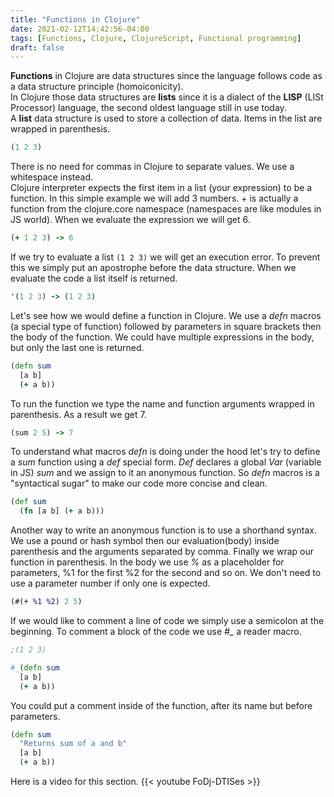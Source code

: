 ```yaml
---
title: "Functions in Clojure"
date: 2021-02-12T14:42:56-04:00
tags: [Functions, Clojure, ClojureScript, Functional programming]
draft: false
---
```


**Functions** in Clojure are data structures since the language follows code as a data structure principle (homoiconicity).  
In Clojure those data structures are **lists** since it is a dialect of the **LISP** (LISt Processor) language, the second oldest language still in use today.  
A **list** data structure is used to store a collection of data. Items in the list are wrapped in parenthesis.  
```clojure
(1 2 3)
```
There is no need for commas in Clojure to separate values. We use a whitespace instead.  
Clojure interpreter expects the first item in a list (your expression) to be a function. In this simple example we will add 3 numbers. + is actually a function from the clojure.core namespace (namespaces are like modules in JS world). When we evaluate the expression we will get 6.
```clojure
(+ 1 2 3) -> 6
```
If we try to evaluate a list `(1 2 3)` we will get an execution error. To prevent this we simply put an apostrophe before the data structure. When we evaluate the code a list itself is returned.
```clojure
'(1 2 3) -> (1 2 3)
```
Let's see how we would define a function in Clojure. We use a *defn* macros (a special type of function) followed by parameters in square brackets then the body of the function. We could have multiple expressions in the body, but only the last one is returned.
```clojure
(defn sum
  [a b]
  (+ a b))
```
To run the function we type the name and function arguments wrapped in parenthesis. As a result we get 7.
```clojure
(sum 2 5) -> 7
```
To understand what macros *defn* is doing under the hood let's try to define a *sum* function using a *def* special form. *Def* declares a global *Var* (variable in JS) *sum*  and we assign to it an anonymous function. So *defn* macros is a "syntactical sugar" to make our code more concise and clean.
```clojure
(def sum
  (fn [a b] (+ a b)))
```
Another way to write an anonymous function is to use a shorthand syntax. We use a pound or hash symbol then our evaluation(body) inside parenthesis and the arguments separated by comma. Finally we wrap our function in parenthesis. In the body we use *%* as a placeholder for parameters, %1 for the first %2 for the second and so on. We don't need to use a parameter number if only one is expected.
```clojure
(#(+ %1 %2) 2 5)
```
If we would like to comment a line of code we simply use a semicolon at the beginning. To comment a block of the code we use *#_* a reader macro.
```clojure
;(1 2 3)

#_(defn sum
  [a b]
  (+ a b))
```
You could put a comment inside of the function, after its name but before parameters.
```clojure
(defn sum
  "Returns sum of a and b"
  [a b]
  (+ a b))
```
Here is a video for this section.
{{< youtube FoDj-DTISes >}}